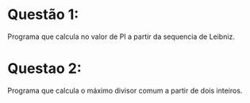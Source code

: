 # Questão 1:
Programa que calcula no valor de PI a partir da sequencia de Leibniz.

# Questao 2:
Programa que calcula o máximo divisor comum a partir de dois inteiros.
